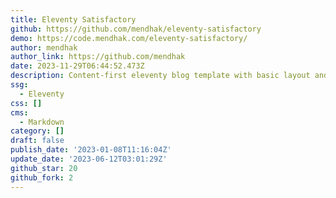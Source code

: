 ```yaml
---
title: Eleventy Satisfactory
github: https://github.com/mendhak/eleventy-satisfactory
demo: https://code.mendhak.com/eleventy-satisfactory/
author: mendhak
author_link: https://github.com/mendhak
date: 2023-11-29T06:44:52.473Z
description: Content-first eleventy blog template with basic layout and various features
ssg:
  - Eleventy
css: []
cms:
  - Markdown
category: []
draft: false
publish_date: '2023-01-08T11:16:04Z'
update_date: '2023-06-12T03:01:29Z'
github_star: 20
github_fork: 2
---
```


